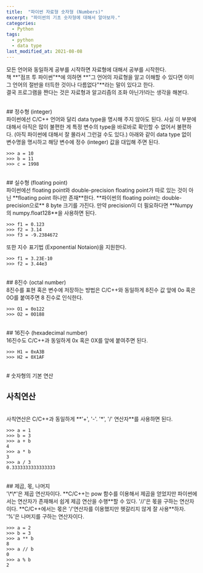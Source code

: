 ```yaml
---
title:  "파이썬 자료형 숫자형 (Numbers)"
excerpt: "파이썬의 기초 숫자형에 대해서 알아보자."
categories:
  - Python
tags:
  - python
  - data type
last_modified_at: 2021-08-08
---
```


모든 언어와 동일하게 공부를 시작하면 자료형에 대해서 공부를 시작한다.  
책 **"점프 투 파이썬"**에 의하면 **"그 언어의 자료형을 알고 이해할 수 있다면 이미 그 언어의 절반을 터득한 것이나 다름없다"**라는 말이 있다고 한다.  
결국 프로그램을 짠다는 것은 자료형과 알고리즘의 조화 아닌가!라는 생각을 해본다.

<br/>
## 정수형 (integer)  

<br/>
파이썬에선 C/C++ 언어와 달리 data type을 명시해 주지 않아도 된다.  
사실 이 부분에 대해서 아직은 많이 불편한 게 특정 변수의 type을 바로바로 확인할 수 없어서 불편하다. (아직 파이썬에 대해서 잘 몰라서 그런걸 수도 있다.)  
아래와 같이 data type 없이 변수명을 명시하고 해당 변수에 정수 (integer) 값을 대입해 주면 된다.

```
>>> a = 10
>>> b = 11
>>> c = 1998
```

<br/>
## 실수형 (floating point)  

<br/>
파이썬에선 floating point와 double-precision floating point가 따로 있는 것이 아닌 **floating point 하나만 존재**한다.  
**파이썬의 floating point는 double-precision으로** 8 byte 크기를 가진다.   
만약 precision이 더 필요하다면 **Numpy의 numpy.float128**을 사용하면 된다.

```
>>> f1 = 0.123
>>> f2 = 3.14
>>> f3 = -9.2384672
```

또한 지수 표기법 (Exponential Notaion)을 지원한다. 

```
>>> f1 = 3.23E-10
>>> f2 = 3.44e3
```

<br/>
## 8진수 (octal number)  

<br/>
8진수를 표현 혹은 변수에 저장하는 방법은 C/C++와 동일하게 8진수 값 앞에 0o 혹은 0O를 붙여주면 8 진수로 인식한다. 

```
>>> O1 = 0o122
>>> O2 = 0O188
```

<br/>
## 16진수 (hexadecimal number)  

<br/>
16진수도 C/C++과 동일하게 0x 혹은 0X를 앞에 붙여주면 된다. 

```
>>> H1 = 0xA3B
>>> H2 = 0X1AF
```

<br/>
# 숫자형의 기본 연산

<br/>

## 사칙연산

<br/>
사칙연산은 C/C++과 동일하게 **'+', '-'. '*', '/' 연산자**를 사용하면 된다. 

```
>>> a = 1
>>> b = 3
>>> a + b
4
>>> a * b
3
>>> a / 3
0.3333333333333333
```

<br/>
## 제곱, 몫, 나머지

<br/>
'\*\*'은 제곱 연산자이다. **C/C++는 pow 함수를 이용해서 제곱을 얻었지만 파이썬에서는 연산자가 존재해서 쉽게 제곱 연산을 수행**할 수 있다.  
'//'은 몫을 구하는 연산자이다. **C/C++에서는 몫은 '/'연산자를 이용했지만 헷갈리지 않게 잘 사용**하자. 
'%'은 나머지를 구하는 연산자이다. 

```
>>> a = 2
>>> b = 3
>>> a ** b
8
>>> a // b
0
>>> a % b
2
```

